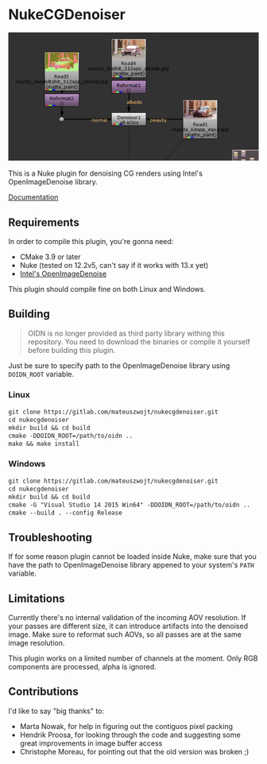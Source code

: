 # NukeCGDenoiser

![](images/denoiser_node_usage.png)

This is a Nuke plugin for denoising CG renders using Intel's OpenImageDenoise library.

[Documentation](https://mateuszwojt.gitlab.io/nukecgdenoiser)

## Requirements

In order to compile this plugin, you're gonna need:

- CMake 3.9 or later
- Nuke (tested on 12.2v5, can't say if it works with 13.x yet)
- [Intel's OpenImageDenoise](https://github.com/OpenImageDenoise/oidn)

This plugin should compile fine on both Linux and Windows.

## Building

> OIDN is no longer provided as third party library withing this repository. You need to download the binaries or compile it yourself before building this plugin.

Just be sure to specify path to the OpenImageDenoise library using `DOIDN_ROOT` variable.

### Linux

```
git clone https://gitlab.com/mateuszwojt/nukecgdenoiser.git
cd nukecgdenoiser
mkdir build && cd build
cmake -DDOIDN_ROOT=/path/to/oidn ..
make && make install
```

### Windows

```
git clone https://gitlab.com/mateuszwojt/nukecgdenoiser.git
cd nukecgdenoiser
mkdir build && cd build
cmake -G "Visual Studio 14 2015 Win64" -DDOIDN_ROOT=/path/to/oidn ..
cmake --build . --config Release
```

## Troubleshooting

If for some reason plugin cannot be loaded inside Nuke, make sure that you have the path to OpenImageDenoise library appened to your system's `PATH` variable.

## Limitations

Currently there's no internal validation of the incoming AOV resolution. If your passes are different size, it can introduce artifacts into the denoised image. Make sure to reformat such AOVs, so all passes are at the same image resolution.

This plugin works on a limited number of channels at the moment. Only RGB components are processed, alpha is ignored.

## Contributions

I'd like to say "big thanks" to:
- Marta Nowak, for help in figuring out the contiguos pixel packing
- Hendrik Proosa, for looking through the code and suggesting some great improvements in image buffer access
- Christophe Moreau, for pointing out that the old version was broken ;)
